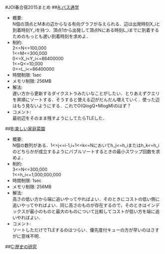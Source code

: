 #JOI春合宿2015まとめ
##[A:バス通学](http://joisc2014.contest.atcoder.jp/tasks/joisc2014_a)
+ 概要:  
N個の頂点とM本の辺からなる有向グラフが与えられる．辺は出発時刻X_iと到着時刻Y_iを持つ．頂点1から出発して頂点Nにある時刻L_iまでに到着するためのもっとも遅い到着時刻を求めよ．
+ 制約:  
2<=N<=100,000  
1<=M<=300,000  
0<=X_i<Y_i<=86400000  
1<=Q<=10,000  
0<=L_i<=86400000
+ 時間制限: 1sec
+ メモリ制限: 256MB
+ 解法:  
遅い方から更新するダイクストラみたいなことがしたい．とりあえずクエリを昇順にソートする．そうすると使える辺がだんだん増えていく．使った辺はもう見ないようにする．これでO(QlogQ+MlogM)のはず？
+ コメント:  
最初辺をそのまま残すようにしてたらTLEした．

##[B:楽しい家庭菜園](http://joisc2014.contest.atcoder.jp/tasks/joisc2014_b)
+ 概要:  
N個の数列がある．1<=j<=i-1,i+1<=k<=Nにおいてh_j<=h_iまたはh_k<=h_iのどちらかが成立するようにバブルソートするときの最小スワップ回数を求めよ．
+ 制約:  
3<=N<=300,000  
1<=h_i<=1,000,000,000
+ 時間制限: 1sec
+ メモリ制限: 256MB
+ 解法:  
高さの低い方から端に追いやってやればよい．そのときにコストの低い側に追いやってやればよい．同じ高さのものが存在するので，そのときはインデックスが最小のものと最大のものについて比較してコストが低い方を端に追いやればよい．
+ コメント:  
ソートしただけでTLEするのはつらい．優先度付キューの方が早いのはさすがに意味不明．

##[C:歴史の研究](http://joisc2014.contest.atcoder.jp/tasks/joisc2014_c)
